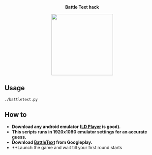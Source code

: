 **<p align="center">Battle Text hack</p>**

<p align="center">
  <img width="200" height="200" src="https://lh3.googleusercontent.com/ZrrkvK_GvQ1-YAfU9htQNPh5n8Zh5sL2DQHSuGy9PaoBJ-HCoX1Cfvr0j5C9MKqtKN4">
</p>

## Usage
```bash
./battletext.py
```
## How to
  - **Download any android emulator ([LD Player](https://encdn.ldmnq.com/download/en/LDPlayer_ens_3020_ld.exe) is good).**
  - **This scripts runs in 1920x1080 emulator settings for an accurate guess.**
  - **Download [BattleText](https://play.google.com/store/apps/details?id=com.randomlogicgames.battletext&hl=en) from Googleplay.**
  - **Launch the game and wait till your first round starts
